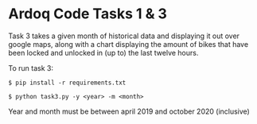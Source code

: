 # Ardoq Code Tasks 1 & 3


Task 3 takes a given month of historical data and displaying it out over google maps,
along with a chart displaying the amount of bikes that have been locked and unlocked
in (up to) the last twelve hours.

To run task 3:

```$ pip install -r requirements.txt```

```$ python task3.py -y <year> -m <month>```

Year and month must be between april 2019 and october 2020 (inclusive)
